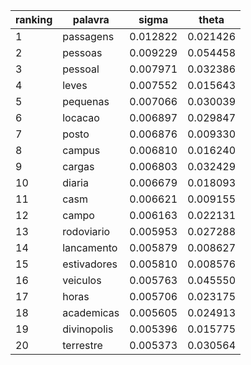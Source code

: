 | ranking | palavra | sigma | theta |
| --- | --- | --- | --- |
| 1 | passagens | 0.012822 | 0.021426 |
| 2 | pessoas | 0.009229 | 0.054458 |
| 3 | pessoal | 0.007971 | 0.032386 |
| 4 | leves | 0.007552 | 0.015643 |
| 5 | pequenas | 0.007066 | 0.030039 |
| 6 | locacao | 0.006897 | 0.029847 |
| 7 | posto | 0.006876 | 0.009330 |
| 8 | campus | 0.006810 | 0.016240 |
| 9 | cargas | 0.006803 | 0.032429 |
| 10 | diaria | 0.006679 | 0.018093 |
| 11 | casm | 0.006621 | 0.009155 |
| 12 | campo | 0.006163 | 0.022131 |
| 13 | rodoviario | 0.005953 | 0.027288 |
| 14 | lancamento | 0.005879 | 0.008627 |
| 15 | estivadores | 0.005810 | 0.008576 |
| 16 | veiculos | 0.005763 | 0.045550 |
| 17 | horas | 0.005706 | 0.023175 |
| 18 | academicas | 0.005605 | 0.024913 |
| 19 | divinopolis | 0.005396 | 0.015775 |
| 20 | terrestre | 0.005373 | 0.030564 |
